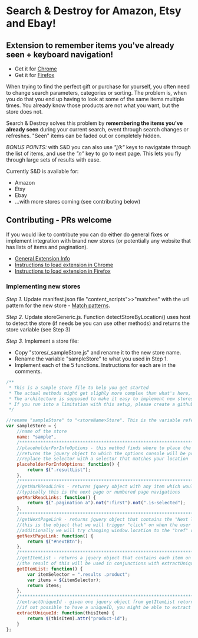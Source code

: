 # Search & Destroy for Amazon, Etsy and Ebay!
## Extension to remember items you've already seen + keyboard navigation!

+ Get it for [Chrome](https://chrome.google.com/webstore/detail/search-destroy-for-amazon/nddigkbhmfbmjcobjbdkljjdoajejdfn)
+ Get it for [Firefox](https://addons.mozilla.org/en-US/firefox/addon/search-destroy-for-amazon/?src=cb-dl-recentlyadded)

When trying to find the perfect gift or purchase for yourself, you often need to change search parameters, categories or sorting. The problem is, when you do that you end up having to look at some of the same items multiple times. You already know those products are not what you want, but the store does not.

Search & Destroy solves this problem by **remembering the items you've already seen** during your current search, event through search changes or refreshes. "Seen" items can be faded out or completely hidden.

*BONUS POINTS:* with S&D you can also use *"j/k"* keys to navigatate through the list of items, and use the *"n"* key to go to next page. This lets you fly through large sets of results with ease.

Currently S&D is available for:
+ Amazon
+ Etsy
+ Ebay
+ ...with more stores coming (see contributing below)

## Contributing - PRs welcome

If you would like to contribute you can do either do general fixes or implement integration with brand new stores (or potentially any website that has lists of items and pagination).

+ [General Extension Info](https://developer.chrome.com/extensions/getstarted)
+ [Instructions to load extension in Chrome](https://developer.chrome.com/extensions/getstarted#unpacked)
+ [Instructions to load extension in Firefox](https://developer.mozilla.org/en-US/Add-ons/WebExtensions/Temporary_Installation_in_Firefox)

### Implementing new stores

*Step 1.* Update manifest.json file "content_scripts">>"matches" with the url pattern for the new store - [Match patterns](https://developer.chrome.com/extensions/match_patterns).

*Step 2.* Update storeGeneric.js. Function detectStoreByLocation() uses host to detect the store (if needs be you can use other methods) and returns the store variable (see Step 3)

*Step 3.* Implement a store file:
+ Copy "stores/_sampleStore.js" and rename it to the new store name.
+ Rename the variable "sampleStore" to what you used in Step 1.
+ Implement each of the 5 functions. Instructions for each are in the comments.

```javascript
/**
 * This is a sample store file to help you get started
 * The actual methods might get slighly more complex than what's here, but not by much.
 * The architecture is supposed to make it easy to implement new stores
 * If you run into a limitation with this setup, please create a github issue.
 */

//rename "sampleStore" to "<storeName>Store". This is the variable referenced in storeGeneric.detectStore().
var sampleStore = {
    //name of the store
    name: "sample",
    /************************************************************************************************************/
    //placeholderForInfoOptions - this method finds where to place the options console
    //returns the jquery object to which the options console will be prepended
    //replace the selector with a selector that matches your location
    placeholderForInfoOptions: function() {
        return $(".resultList");
    },
    /************************************************************************************************************/
    //getMarkReadLinks - returns jquery object with any item which would trigger all items on this page to be read
    //typically this is the next page or numbered page navigations
    getMarkReadLinks: function() {
        return $(".pagination a").not(":first").not(".is-selected");
    },
    /************************************************************************************************************/
    //getNextPageLink - returns jquery object that contains the "Next link"
    //this is the object that we will trigger "click" on when the user clicks "n"
    //additionally we will try changing window.location to the "href" of this button
    getNextPageLink: function() {
        return $("#nextBtn");
    },
    /************************************************************************************************************/
    //getItemList - returns a jquery object that contains each item on the page.
    //the result of this will be used in conjunctions with extractUniqueId to mark items read
    getItemList: function() {
        var itemSelector = ".results .product";
        var items = $(itemSelector);
        return items;
    },
    /************************************************************************************************************/
    //extractUniqueId - given one jquery object from getItemList return a uniqueId of this product
    //if not possible to have a uniqueID, you might be able to extract something from product link url
    extractUniqueId: function(thisItem) {
        return $(thisItem).attr("product-id");
    }
};
```